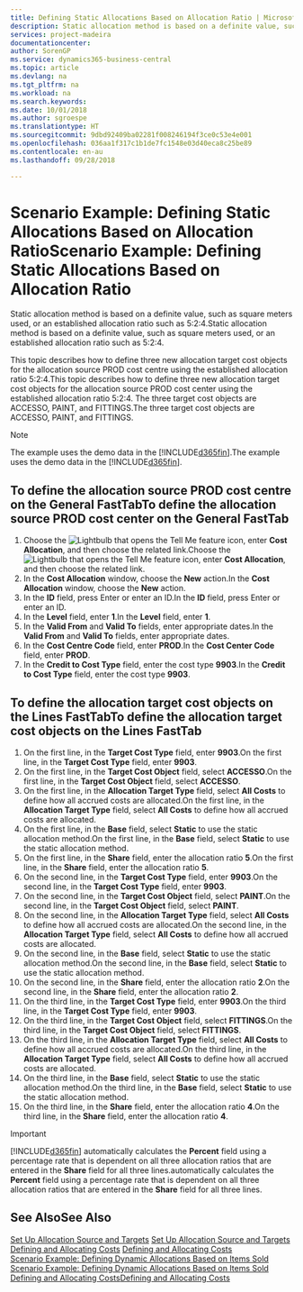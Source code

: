 ```yaml
---
title: Defining Static Allocations Based on Allocation Ratio | Microsoft Docs
description: Static allocation method is based on a definite value, such as square meters used, or an established allocation ratio such as 5:2:4.
services: project-madeira
documentationcenter: 
author: SorenGP
ms.service: dynamics365-business-central
ms.topic: article
ms.devlang: na
ms.tgt_pltfrm: na
ms.workload: na
ms.search.keywords: 
ms.date: 10/01/2018
ms.author: sgroespe
ms.translationtype: HT
ms.sourcegitcommit: 9dbd92409ba02281f008246194f3ce0c53e4e001
ms.openlocfilehash: 036aa1f317c1b1de7fc1548e03d40eca8c25be89
ms.contentlocale: en-au
ms.lasthandoff: 09/28/2018

---
```

# <a name="scenario-example-defining-static-allocations-based-on-allocation-ratio"></a><span data-ttu-id="b62d2-103">Scenario Example: Defining Static Allocations Based on Allocation Ratio</span><span class="sxs-lookup"><span data-stu-id="b62d2-103">Scenario Example: Defining Static Allocations Based on Allocation Ratio</span></span>
<span data-ttu-id="b62d2-104">Static allocation method is based on a definite value, such as square meters used, or an established allocation ratio such as 5:2:4.</span><span class="sxs-lookup"><span data-stu-id="b62d2-104">Static allocation method is based on a definite value, such as square meters used, or an established allocation ratio such as 5:2:4.</span></span>  

<span data-ttu-id="b62d2-105">This topic describes how to define three new allocation target cost objects for the allocation source PROD cost centre using the established allocation ratio 5:2:4.</span><span class="sxs-lookup"><span data-stu-id="b62d2-105">This topic describes how to define three new allocation target cost objects for the allocation source PROD cost center using the established allocation ratio 5:2:4.</span></span> <span data-ttu-id="b62d2-106">The three target cost objects are ACCESSO, PAINT, and FITTINGS.</span><span class="sxs-lookup"><span data-stu-id="b62d2-106">The three target cost objects are ACCESSO, PAINT, and FITTINGS.</span></span>  

> [!NOTE]  
>  <span data-ttu-id="b62d2-107">The example uses the demo data in the [!INCLUDE[d365fin](includes/d365fin_md.md)].</span><span class="sxs-lookup"><span data-stu-id="b62d2-107">The example uses the demo data in the [!INCLUDE[d365fin](includes/d365fin_md.md)].</span></span>  

## <a name="to-define-the-allocation-source-prod-cost-center-on-the-general-fasttab"></a><span data-ttu-id="b62d2-108">To define the allocation source PROD cost centre on the General FastTab</span><span class="sxs-lookup"><span data-stu-id="b62d2-108">To define the allocation source PROD cost center on the General FastTab</span></span>  

1.  <span data-ttu-id="b62d2-109">Choose the ![Lightbulb that opens the Tell Me feature](media/ui-search/search_small.png "Tell me what you want to do") icon, enter **Cost Allocation**, and then choose the related link.</span><span class="sxs-lookup"><span data-stu-id="b62d2-109">Choose the ![Lightbulb that opens the Tell Me feature](media/ui-search/search_small.png "Tell me what you want to do") icon, enter **Cost Allocation**, and then choose the related link.</span></span>  
2.  <span data-ttu-id="b62d2-110">In the **Cost Allocation** window, choose the **New** action.</span><span class="sxs-lookup"><span data-stu-id="b62d2-110">In the **Cost Allocation** window, choose the **New** action.</span></span>  
3.  <span data-ttu-id="b62d2-111">In the **ID** field, press Enter or enter an ID.</span><span class="sxs-lookup"><span data-stu-id="b62d2-111">In the **ID** field, press Enter or enter an ID.</span></span>  
4.  <span data-ttu-id="b62d2-112">In the **Level** field, enter **1**.</span><span class="sxs-lookup"><span data-stu-id="b62d2-112">In the **Level** field, enter **1**.</span></span>  
5.  <span data-ttu-id="b62d2-113">In the **Valid From** and **Valid To** fields, enter appropriate dates.</span><span class="sxs-lookup"><span data-stu-id="b62d2-113">In the **Valid From** and **Valid To** fields, enter appropriate dates.</span></span>  
6.  <span data-ttu-id="b62d2-114">In the **Cost Centre Code** field, enter **PROD**.</span><span class="sxs-lookup"><span data-stu-id="b62d2-114">In the **Cost Center Code** field, enter **PROD**.</span></span>  
7.  <span data-ttu-id="b62d2-115">In the **Credit to Cost Type** field, enter the cost type **9903**.</span><span class="sxs-lookup"><span data-stu-id="b62d2-115">In the **Credit to Cost Type** field, enter the cost type **9903**.</span></span>  

## <a name="to-define-the-allocation-target-cost-objects-on-the-lines-fasttab"></a><span data-ttu-id="b62d2-116">To define the allocation target cost objects on the Lines FastTab</span><span class="sxs-lookup"><span data-stu-id="b62d2-116">To define the allocation target cost objects on the Lines FastTab</span></span>  

1.  <span data-ttu-id="b62d2-117">On the first line, in the **Target Cost Type** field, enter **9903**.</span><span class="sxs-lookup"><span data-stu-id="b62d2-117">On the first line, in the **Target Cost Type** field, enter **9903**.</span></span>  
2.  <span data-ttu-id="b62d2-118">On the first line, in the **Target Cost Object** field, select **ACCESSO**.</span><span class="sxs-lookup"><span data-stu-id="b62d2-118">On the first line, in the **Target Cost Object** field, select **ACCESSO**.</span></span>  
3.  <span data-ttu-id="b62d2-119">On the first line, in the **Allocation Target Type** field, select **All Costs** to define how all accrued costs are allocated.</span><span class="sxs-lookup"><span data-stu-id="b62d2-119">On the first line, in the **Allocation Target Type** field, select **All Costs** to define how all accrued costs are allocated.</span></span>  
4.  <span data-ttu-id="b62d2-120">On the first line, in the **Base** field, select **Static** to use the static allocation method.</span><span class="sxs-lookup"><span data-stu-id="b62d2-120">On the first line, in the **Base** field, select **Static** to use the static allocation method.</span></span>  
5.  <span data-ttu-id="b62d2-121">On the first line, in the **Share** field, enter the allocation ratio **5**.</span><span class="sxs-lookup"><span data-stu-id="b62d2-121">On the first line, in the **Share** field, enter the allocation ratio **5**.</span></span>  
6.  <span data-ttu-id="b62d2-122">On the second line, in the **Target Cost Type** field, enter **9903**.</span><span class="sxs-lookup"><span data-stu-id="b62d2-122">On the second line, in the **Target Cost Type** field, enter **9903**.</span></span>  
7.  <span data-ttu-id="b62d2-123">On the second line, in the **Target Cost Object** field, select **PAINT**.</span><span class="sxs-lookup"><span data-stu-id="b62d2-123">On the second line, in the **Target Cost Object** field, select **PAINT**.</span></span>  
8.  <span data-ttu-id="b62d2-124">On the second line, in the **Allocation Target Type** field, select **All Costs** to define how all accrued costs are allocated.</span><span class="sxs-lookup"><span data-stu-id="b62d2-124">On the second line, in the **Allocation Target Type** field, select **All Costs** to define how all accrued costs are allocated.</span></span>  
9. <span data-ttu-id="b62d2-125">On the second line, in the **Base** field, select **Static** to use the static allocation method.</span><span class="sxs-lookup"><span data-stu-id="b62d2-125">On the second line, in the **Base** field, select **Static** to use the static allocation method.</span></span>  
10. <span data-ttu-id="b62d2-126">On the second line, in the **Share** field, enter the allocation ratio **2**.</span><span class="sxs-lookup"><span data-stu-id="b62d2-126">On the second line, in the **Share** field, enter the allocation ratio **2**.</span></span>  
11. <span data-ttu-id="b62d2-127">On the third line, in the **Target Cost Type** field, enter **9903**.</span><span class="sxs-lookup"><span data-stu-id="b62d2-127">On the third line, in the **Target Cost Type** field, enter **9903**.</span></span>  
12. <span data-ttu-id="b62d2-128">On the third line, in the **Target Cost Object** field, select **FITTINGS**.</span><span class="sxs-lookup"><span data-stu-id="b62d2-128">On the third line, in the **Target Cost Object** field, select **FITTINGS**.</span></span>  
13. <span data-ttu-id="b62d2-129">On the third line, in the **Allocation Target Type** field, select **All Costs** to define how all accrued costs are allocated.</span><span class="sxs-lookup"><span data-stu-id="b62d2-129">On the third line, in the **Allocation Target Type** field, select **All Costs** to define how all accrued costs are allocated.</span></span>  
14. <span data-ttu-id="b62d2-130">On the third line, in the **Base** field, select **Static** to use the static allocation method.</span><span class="sxs-lookup"><span data-stu-id="b62d2-130">On the third line, in the **Base** field, select **Static** to use the static allocation method.</span></span>  
15. <span data-ttu-id="b62d2-131">On the third line, in the **Share** field, enter the allocation ratio **4**.</span><span class="sxs-lookup"><span data-stu-id="b62d2-131">On the third line, in the **Share** field, enter the allocation ratio **4**.</span></span>  

> [!IMPORTANT]  
>  [!INCLUDE[d365fin](includes/d365fin_md.md)] <span data-ttu-id="b62d2-132">automatically calculates the **Percent** field using a percentage rate that is dependent on all three allocation ratios that are entered in the **Share** field for all three lines.</span><span class="sxs-lookup"><span data-stu-id="b62d2-132">automatically calculates the **Percent** field using a percentage rate that is dependent on all three allocation ratios that are entered in the **Share** field for all three lines.</span></span>  

## <a name="see-also"></a><span data-ttu-id="b62d2-133">See Also</span><span class="sxs-lookup"><span data-stu-id="b62d2-133">See Also</span></span>  
<span data-ttu-id="b62d2-134">[Set Up Allocation Source and Targets](finance-how-to-set-up-allocation-source-and-targets.md) </span><span class="sxs-lookup"><span data-stu-id="b62d2-134">[Set Up Allocation Source and Targets](finance-how-to-set-up-allocation-source-and-targets.md) </span></span>  
<span data-ttu-id="b62d2-135">[Defining and Allocating Costs](finance-define-and-allocate-costs.md) </span><span class="sxs-lookup"><span data-stu-id="b62d2-135">[Defining and Allocating Costs](finance-define-and-allocate-costs.md) </span></span>  
<span data-ttu-id="b62d2-136">[Scenario Example: Defining Dynamic Allocations Based on Items Sold](finance-scenario-example-defining-dynamic-allocations-based-on-items-sold.md) </span><span class="sxs-lookup"><span data-stu-id="b62d2-136">[Scenario Example: Defining Dynamic Allocations Based on Items Sold](finance-scenario-example-defining-dynamic-allocations-based-on-items-sold.md) </span></span>  
[<span data-ttu-id="b62d2-137">Defining and Allocating Costs</span><span class="sxs-lookup"><span data-stu-id="b62d2-137">Defining and Allocating Costs</span></span>](finance-define-and-allocate-costs.md)

